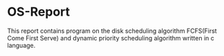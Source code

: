# OS-Report

This report contains program on the disk scheduling algorithm FCFS(First Come First Serve)
and dynamic priority scheduling algorithm written in c language.
